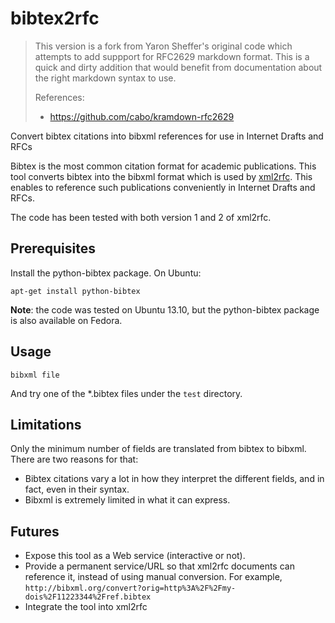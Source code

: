 bibtex2rfc
==========

> This version is a fork from Yaron Sheffer's original code which attempts to add
> suppport for RFC2629 markdown format. This is a quick and dirty addition that
> would benefit from documentation about the right markdown syntax to use.
>
> References:
> - https://github.com/cabo/kramdown-rfc2629
>

Convert bibtex citations into bibxml references for use in Internet Drafts and RFCs

Bibtex is the most common citation format for academic publications. This tool converts bibtex into the
bibxml format which is used by [xml2rfc](http://xml.resource.org/).
This enables to reference such publications conveniently in Internet Drafts and RFCs.

The code has been tested with both version 1 and 2 of xml2rfc.

## Prerequisites

Install the python-bibtex package. On Ubuntu:

    apt-get install python-bibtex

**Note**: the code was tested on Ubuntu 13.10, but the python-bibtex package is also available on Fedora.

## Usage
 `bibxml file`

And try one of the *.bibtex files under the `test` directory.

## Limitations

Only the minimum number of fields are translated from bibtex to bibxml. There are two reasons for that:

 * Bibtex citations vary a lot in how they interpret the different fields, and in fact, even in their syntax.
 * Bibxml is extremely limited in what it can express.

## Futures
 * Expose this tool as a Web service (interactive or not).
 * Provide a permanent service/URL so that xml2rfc documents can reference it, instead of using manual conversion. For example, `http://bibxml.org/convert?orig=http%3A%2F%2Fmy-dois%2F11223344%2Fref.bibtex`
 * Integrate the tool into xml2rfc

